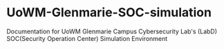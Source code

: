 # UoWM-Glenmarie-SOC-simulation
Documentation for UoWM Glenmarie Campus Cybersecurity Lab's (LabD) SOC(Security Operation Center) Simulation Environment

